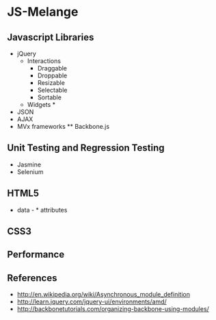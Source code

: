 JS-Melange
==========

Javascript Libraries
--------------------
* jQuery
    * Interactions
        * Draggable
        * Droppable
        * Resizable
        * Selectable
        * Sortable
    * Widgets
        * 
* JSON
* AJAX
* MVx frameworks
** Backbone.js

Unit Testing and Regression Testing
-----------------------------------
* Jasmine
* Selenium

HTML5
-----
* data - * attributes


CSS3
----

Performance
-----------


References
-----------
* http://en.wikipedia.org/wiki/Asynchronous_module_definition
* http://learn.jquery.com/jquery-ui/environments/amd/
* http://backbonetutorials.com/organizing-backbone-using-modules/